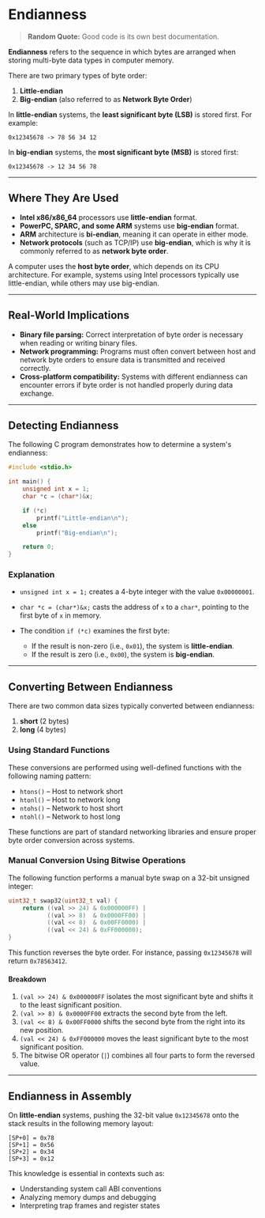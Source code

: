 # Endianness

> **Random Quote:** Good code is its own best documentation.

**Endianness** refers to the sequence in which bytes are arranged when storing multi-byte data types in computer memory.

There are two primary types of byte order:

1. **Little-endian**
2. **Big-endian** (also referred to as **Network Byte Order**)

In **little-endian** systems, the **least significant byte (LSB)** is stored first. For example:

```
0x12345678 -> 78 56 34 12
```

In **big-endian** systems, the **most significant byte (MSB)** is stored first:

```
0x12345678 -> 12 34 56 78
```

---

## Where They Are Used

* **Intel x86/x86\_64** processors use **little-endian** format.
* **PowerPC, SPARC, and some ARM** systems use **big-endian** format.
* **ARM** architecture is **bi-endian**, meaning it can operate in either mode.
* **Network protocols** (such as TCP/IP) use **big-endian**, which is why it is commonly referred to as **network byte order**.

A computer uses the **host byte order**, which depends on its CPU architecture. For example, systems using Intel processors typically use little-endian, while others may use big-endian.

---

## Real-World Implications

* **Binary file parsing:** Correct interpretation of byte order is necessary when reading or writing binary files.
* **Network programming:** Programs must often convert between host and network byte orders to ensure data is transmitted and received correctly.
* **Cross-platform compatibility:** Systems with different endianness can encounter errors if byte order is not handled properly during data exchange.

---

## Detecting Endianness

The following C program demonstrates how to determine a system's endianness:

```c
#include <stdio.h>

int main() {
    unsigned int x = 1;
    char *c = (char*)&x;

    if (*c)
        printf("Little-endian\n");
    else
        printf("Big-endian\n");

    return 0;
}
```

### Explanation

* `unsigned int x = 1;` creates a 4-byte integer with the value `0x00000001`.
* `char *c = (char*)&x;` casts the address of `x` to a `char*`, pointing to the first byte of `x` in memory.
* The condition `if (*c)` examines the first byte:

  * If the result is non-zero (i.e., `0x01`), the system is **little-endian**.
  * If the result is zero (i.e., `0x00`), the system is **big-endian**.

---

## Converting Between Endianness

There are two common data sizes typically converted between endianness:

1. **short** (2 bytes)
2. **long** (4 bytes)

### Using Standard Functions

These conversions are performed using well-defined functions with the following naming pattern:

* `htons()` – Host to network short
* `htonl()` – Host to network long
* `ntohs()` – Network to host short
* `ntohl()` – Network to host long

These functions are part of standard networking libraries and ensure proper byte order conversion across systems.

### Manual Conversion Using Bitwise Operations

The following function performs a manual byte swap on a 32-bit unsigned integer:

```c
uint32_t swap32(uint32_t val) {
    return ((val >> 24) & 0x000000FF) |
           ((val >> 8)  & 0x0000FF00) |
           ((val << 8)  & 0x00FF0000) |
           ((val << 24) & 0xFF000000);
}
```

This function reverses the byte order. For instance, passing `0x12345678` will return `0x78563412`.

#### Breakdown

1. `(val >> 24) & 0x000000FF` isolates the most significant byte and shifts it to the least significant position.
2. `(val >> 8) & 0x0000FF00` extracts the second byte from the left.
3. `(val << 8) & 0x00FF0000` shifts the second byte from the right into its new position.
4. `(val << 24) & 0xFF000000` moves the least significant byte to the most significant position.
5. The bitwise OR operator (`|`) combines all four parts to form the reversed value.

---

## Endianness in Assembly

On **little-endian** systems, pushing the 32-bit value `0x12345678` onto the stack results in the following memory layout:

```
[SP+0] = 0x78
[SP+1] = 0x56
[SP+2] = 0x34
[SP+3] = 0x12
```

This knowledge is essential in contexts such as:

* Understanding system call ABI conventions
* Analyzing memory dumps and debugging
* Interpreting trap frames and register states